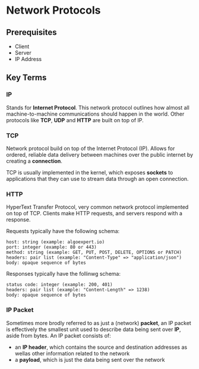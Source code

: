 # Network Protocols  


## Prerequisites  
* Client
* Server
* IP Address

## Key Terms  
### IP  
Stands for __Internet Protocol__. This network protocol outlines how almost all machine-to-machine communications should happen in the world. Other protocols like __TCP__, __UDP__ and __HTTP__ are built on top of IP.  

### TCP  
Network protocol build on top of the Internet Protocol (IP). Allows for ordered, reliable data delivery between machines over the public internet by creating a __connection__.  

TCP is usually implemented in the kernel, which exposes __sockets__ to applications that they can use to stream data through an open connection.  

### HTTP  
HyperText Transfer Protocol, very common network protocol implemented on top of TCP. Clients make HTTP requests, and servers respond with a response. 
 
Requests typically have the following schema:  
```
host: string (example: algoexpert.io)
port: integer (example: 80 or 443)
method: string (example: GET, PUT, POST, DELETE, OPTIONS or PATCH)
headers: pair list (example: "Content-Type" => "application/json")
body: opaque sequence of bytes
```
Responses typically have the follinwg schema:  
```
status code: integer (example: 200, 401)
headers: pair list (example: "Content-Length" => 1238)
body: opaque sequence of bytes
```

### IP Packet  
Sometimes more brodly referred to as just a (network) __packet__, an IP packet is effectively the smallest unit used to describe data being sent over __IP__, aside from bytes. An IP packet consists of:  
* an __IP header__, which contains the source and destination addresses as wellas other information related to the network
* a __payload__, which is just the data being sent over the network
